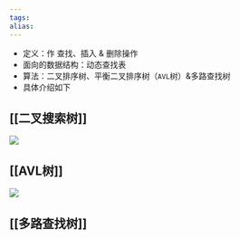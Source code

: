 ```yaml
---
tags: 
alias:
---
```

-   定义：作 查找、插入 & 删除操作
-   面向的数据结构：动态查找表
-   算法：二叉排序树、平衡二叉排序树（`AVL`树）&多路查找树
-   具体介绍如下
## [[二叉搜索树]]
![](https://img-blog.csdnimg.cn/img_convert/d9f857824d29cfc263ed9d9230339581.png)
## [[AVL树]]
![](https://img-blog.csdnimg.cn/img_convert/e59fe60f1fe5f18d1e86e3edefec370f.png)

## [[多路查找树]]
